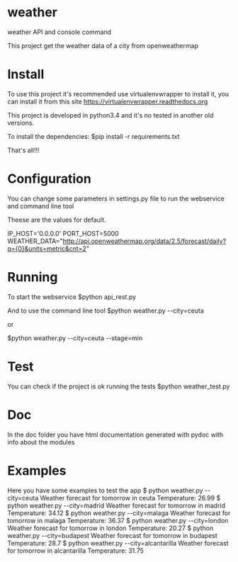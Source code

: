 # weather
weather API and console command

This project get the weather data of a city from openweathermap

# Install
To use this project it's recommended use virtualenvwrapper to install it,
you can install it from this site https://virtualenvwrapper.readthedocs.org

This project is developed in python3.4 and it's no tested in another old versions.

To install the dependencies:
$pip install -r requirements.txt

That's all!!!

# Configuration
You can change some parameters in settings.py file to run the webservice and command line tool

Theese are the values for default.

IP_HOST='0.0.0.0'
PORT_HOST=5000
WEATHER_DATA="http://api.openweathermap.org/data/2.5/forecast/daily?q={0}&units=metric&cnt=2"

# Running
To start the webservice
$python api_rest.py

And to use the command line tool
$python weather.py --city=ceuta

or

$python weather.py --city=ceuta --stage=min

# Test
You can check if the project is ok running the tests
$python weather_test.py

# Doc
In the doc folder you have html documentation generated with pydoc with info about the modules

# Examples
Here you have some examples to test the app
$ python weather.py --city=ceuta
Weather forecast for tomorrow in ceuta
	Temperature: 26.99
$ python weather.py --city=madrid
Weather forecast for tomorrow in madrid
	Temperature: 34.12
$ python weather.py --city=malaga
Weather forecast for tomorrow in malaga
	Temperature: 36.37
$ python weather.py --city=london
Weather forecast for tomorrow in london
	Temperature: 20.27
$ python weather.py --city=budapest
Weather forecast for tomorrow in budapest
	Temperature: 28.7
$ python weather.py --city=alcantarilla
Weather forecast for tomorrow in alcantarilla
	Temperature: 31.75

